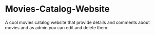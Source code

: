 # Movies-Catalog-Website
A cool movies catalog website that provide details and comments about movies and as admin you can edit and delete them.
